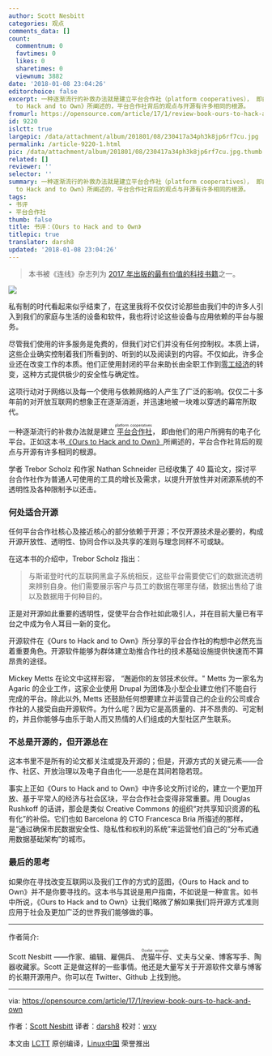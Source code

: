 ```yaml
---
author: Scott Nesbitt
categories: 观点
comments_data: []
count:
  commentnum: 0
  favtimes: 0
  likes: 0
  sharetimes: 0
  viewnum: 3882
date: '2018-01-08 23:04:26'
editorchoice: false
excerpt: 一种逐渐流行的补救办法就是建立平台合作社（platform cooperatives）， 即由他们的用户所拥有的电子化平台。正如这本书《Ours
  to Hack and to Own》所阐述的，平台合作社背后的观点与开源有许多相同的根源。
fromurl: https://opensource.com/article/17/1/review-book-ours-to-hack-and-own
id: 9220
islctt: true
largepic: /data/attachment/album/201801/08/230417a34ph3k8jp6rf7cu.jpg
permalink: /article-9220-1.html
pic: /data/attachment/album/201801/08/230417a34ph3k8jp6rf7cu.jpg.thumb.jpg
related: []
reviewer: ''
selector: ''
summary: 一种逐渐流行的补救办法就是建立平台合作社（platform cooperatives）， 即由他们的用户所拥有的电子化平台。正如这本书《Ours
  to Hack and to Own》所阐述的，平台合作社背后的观点与开源有许多相同的根源。
tags:
- 书评
- 平台合作社
thumb: false
title: 书评：《Ours to Hack and to Own》
titlepic: true
translator: darsh8
updated: '2018-01-08 23:04:26'
---
```



> 
> 本书被《连线》杂志列为 [2017 年出版的最有价值的科技书籍](https://www.wired.com/story/the-top-tech-books-of-2017-part-1/)之一。
> 
> 
> 


![](/data/attachment/album/201801/08/230417a34ph3k8jp6rf7cu.jpg)


私有制的时代看起来似乎结束了，在这里我将不仅仅讨论那些由我们中的许多人引入到我们的家庭与生活的设备和软件，我也将讨论这些设备与应用依赖的平台与服务。


尽管我们使用的许多服务是免费的，但我们对它们并没有任何控制权。本质上讲，这些企业确实控制着我们所看到的、听到的以及阅读到的内容。不仅如此，许多企业还在改变工作的本质。他们正使用封闭的平台来助长由全职工作到[零工经济](https://en.wikipedia.org/wiki/Access_economy)的转变，这种方式提供极少的安全性与确定性。


这项行动对于网络以及每一个使用与依赖网络的人产生了广泛的影响。仅仅二十多年前的对开放互联网的想象正在逐渐消逝，并迅速地被一块难以穿透的幕帘所取代。


一种逐渐流行的补救办法就是建立<ruby> <a href="https://en.wikipedia.org/wiki/Platform_cooperative">  平台合作社 </a> <rt>  platform cooperatives </rt></ruby>， 即由他们的用户所拥有的电子化平台。正如这本书[《Ours to Hack and to Own》](http://www.orbooks.com/catalog/ours-to-hack-and-to-own/)所阐述的，平台合作社背后的观点与开源有许多相同的根源。


学者 Trebor Scholz 和作家 Nathan Schneider 已经收集了 40 篇论文，探讨平台合作社作为普通人可使用的工具的增长及需求，以提升开放性并对闭源系统的不透明性及各种限制予以还击。


### 何处适合开源


任何平台合作社核心及接近核心的部分依赖于开源；不仅开源技术是必要的，构成开源开放性、透明性、协同合作以及共享的准则与理念同样不可或缺。


在这本书的介绍中，Trebor Scholz 指出：



> 
> 与斯诺登时代的互联网黑盒子系统相反，这些平台需要使它们的数据流透明来辨别自身。他们需要展示客户与员工的数据在哪里存储，数据出售给了谁以及数据用于何种目的。
> 
> 
> 


正是对开源如此重要的透明性，促使平台合作社如此吸引人，并在目前大量已有平台之中成为令人耳目一新的变化。


开源软件在《Ours to Hack and to Own》所分享的平台合作社的构想中必然充当着重要角色。开源软件能够为群体建立助推合作社的技术基础设施提供快速而不算昂贵的途径。


Mickey Metts 在论文中这样形容， “邂逅你的友邻技术伙伴。" Metts 为一家名为 Agaric 的企业工作，这家企业使用 Drupal 为团体及小型企业建立他们不能自行完成的平台。除此以外, Metts 还鼓励任何想要建立并运营自己的企业的公司或合作社的人接受自由开源软件。为什么呢？因为它是高质量的、并不昂贵的、可定制的，并且你能够与由乐于助人而又热情的人们组成的大型社区产生联系。


### 不总是开源的，但开源总在


这本书里不是所有的论文都关注或提及开源的；但是，开源方式的关键元素——合作、社区、开放治理以及电子自由化——总是在其间若隐若现。


事实上正如《Ours to Hack and to Own》中许多论文所讨论的，建立一个更加开放、基于平常人的经济与社会区块，平台合作社会变得非常重要。用 Douglas Rushkoff 的话讲，那会是类似 Creative Commons 的组织“对共享知识资源的私有化”的补偿。它们也如 Barcelona 的 CTO Francesca Bria 所描述的那样，是“通过确保市民数据安全性、隐私性和权利的系统”来运营他们自己的“分布式通用数据基础架构”的城市。


### 最后的思考


如果你在寻找改变互联网以及我们工作的方式的蓝图，《Ours to Hack and to Own》并不是你要寻找的。这本书与其说是用户指南，不如说是一种宣言。如书中所说，《Ours to Hack and to Own》让我们略微了解如果我们将开源方式准则应用于社会及更加广泛的世界我们能够做的事。




---


作者简介:


Scott Nesbitt ——作家、编辑、雇佣兵、 <ruby> 虎猫牛仔 <rt>  Ocelot wrangle </rt></ruby>、丈夫与父亲、博客写手、陶器收藏家。Scott 正是做这样的一些事情。他还是大量写关于开源软件文章与博客的长期开源用户。你可以在 Twitter、Github 上找到他。




---


via: <https://opensource.com/article/17/1/review-book-ours-to-hack-and-own>


作者：[Scott Nesbitt](https://opensource.com/users/scottnesbitt) 译者：[darsh8](https://github.com/darsh8) 校对：[wxy](https://github.com/wxy)


本文由 [LCTT](https://github.com/LCTT/TranslateProject) 原创编译，[Linux中国](https://linux.cn/) 荣誉推出